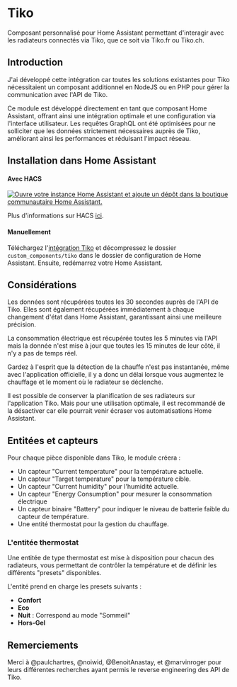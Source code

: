 # Tiko
Composant personnalisé pour Home Assistant permettant d'interagir avec les radiateurs connectés via Tiko, que ce soit via Tiko.fr ou Tiko.ch.

## Introduction
J'ai développé cette intégration car toutes les solutions existantes pour Tiko nécessitaient un composant additionnel en NodeJS ou en PHP pour gérer la communication avec l'API de Tiko.

Ce module est développé directement en tant que composant Home Assistant, offrant ainsi une intégration optimale et une configuration via l'interface utilisateur. Les requêtes GraphQL ont été optimisées pour ne solliciter que les données strictement nécessaires auprès de Tiko, améliorant ainsi les performances et réduisant l'impact réseau.

## Installation dans Home Assistant

#### Avec HACS

[![Ouvre votre instance Home Assistant et ajoute un dépôt dans la boutique communautaire Home Assistant.](https://my.home-assistant.io/badges/hacs_repository.svg)](https://my.home-assistant.io/redirect/hacs_repository/?owner=maxou44&repository=ha-tiko-component&category=integration)

Plus d'informations sur HACS [ici](https://hacs.xyz/).

#### Manuellement

Téléchargez l'[intégration Tiko](https://github.com/Maxou44/ha-tiko-component/archive/refs/heads/master.zip) et décompressez le dossier `custom_components/tiko` dans le dossier de configuration de Home Assistant. Ensuite, redémarrez votre Home Assistant.

## Considérations
Les données sont récupérées toutes les 30 secondes auprès de l'API de Tiko. Elles sont également récupérées immédiatement à chaque changement d'état dans Home Assistant, garantissant ainsi une meilleure précision.

La consommation électrique est récupérée toutes les 5 minutes via l'API mais la donnée n'est mise à jour que toutes les 15 minutes de leur côté, il n'y a pas de temps réel.

Gardez à l'esprit que la détection de la chauffe n'est pas instantanée, même avec l'application officielle, il y a donc un délai lorsque vous augmentez le chauffage et le moment où le radiateur se déclenche.

Il est possible de conserver la planification de ses radiateurs sur l'application Tiko. Mais pour une utilisation optimale, il est recommandé de la désactiver car elle pourrait venir écraser vos automatisations Home Assistant.

## Entitées et capteurs
Pour chaque pièce disponible dans Tiko, le module créera :
- Un capteur "Current temperature" pour la température actuelle.
- Un capteur "Target temperature" pour la température cible.
- Un capteur "Current humidity" pour l'humidité actuelle.
- Un capteur "Energy Consumption" pour mesurer la consommation électrique
- Un capteur binaire "Battery" pour indiquer le niveau de batterie faible du capteur de température.
- Une entité thermostat pour la gestion du chauffage.

### L'entitée thermostat

Une entitée de type thermostat est mise à disposition pour chacun des radiateurs, vous permettant de contrôler la température et de définir les différents "presets" disponibles.

L'entité prend en charge les presets suivants :
- **Confort** 
- **Eco**
- **Nuit** : Correspond au mode "Sommeil"
- **Hors-Gel**

## Remerciements
Merci à @paulchartres, @noiwid, @BenoitAnastay, et @marvinroger pour leurs différentes recherches ayant permis le reverse engineering des API de Tiko.
